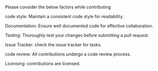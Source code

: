 Please consider the below factors while contributing 

code style:
Maintain a consistent code style for readability.

Documentation:
Ensure well documented code for effective collaboration.

Testing:
Thoroughly test your changes before submitting a pull request.

Issue Tracker:
check the issue tracker for tasks.

code review:
All contributions undergo a code review process.

Licensing:
contributions are licensed.
